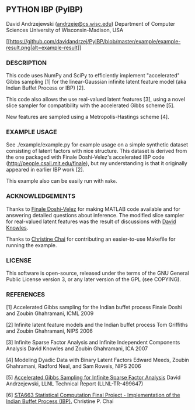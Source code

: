 ## PYTHON IBP (PyIBP)

David Andrzejewski (andrzeje@cs.wisc.edu) 
Department of Computer Sciences 
University of Wisconsin-Madison, USA

[[https://github.com/davidandrzej/PyIBP/blob/master/example/example-result.png|alt=example-result]]

### DESCRIPTION

This code uses NumPy and SciPy to efficiently implement "accelerated"
Gibbs sampling [1] for the linear-Gaussian infinite latent feature
model (aka Indian Buffet Process or IBP) [2].

This code also allows the use real-valued latent features [3], using a
novel slice sampler for compatibility with the accelerated Gibbs
scheme [5].

New features are sampled using a Metropolis-Hastings scheme [4].

### EXAMPLE USAGE

See ./example/example.py for example usage on a simple synthetic dataset
consisting of latent factors with nice structure.  This dataset is
derived from the one packaged with Finale Doshi-Velez's accelerated
IBP code (http://people.csail.mit.edu/finale), but my understanding is
that it originally appeared in earlier IBP work [2].

This example also can be easily run with `make`.

### ACKNOWLEDGEMENTS

Thanks to
[Finale Doshi-Velez](http://www.seas.harvard.edu/directory/finale) for
making MATLAB code available and for answering detailed questions
about inference.  The modified slice sampler for real-valued latent
features was the result of discussions with
[David Knowles](http://cs.stanford.edu/people/davidknowles/).

Thanks to [Christine Chai](https://github.com/star1327p) for
contributing an easier-to-use Makefile for running the example.

### LICENSE

This software is open-source, released under the terms of the GNU
General Public License version 3, or any later version of the GPL (see
COPYING).


### REFERENCES

[1] 
Accelerated Gibbs sampling for the Indian buffet process
Finale Doshi and Zoubin Ghahramani, ICML 2009

[2]
Infinite latent feature models and the Indian buffet process
Tom Griffiths and Zoubin Ghahramani, NIPS 2006

[3]
Infinite Sparse Factor Analysis and Infinite Independent Components Analysis
David Knowles and Zoubin Ghahramani, ICA 2007

[4]
Modeling Dyadic Data with Binary Latent Factors
Edward Meeds, Zoubin Ghahramani, Radford Neal, and Sam Roweis, NIPS 2006

[5]
[Accelerated Gibbs Sampling for Infinite Sparse Factor Analysis](http://www.david-andrzejewski.com/publications/llnl-accelerated-gibbs.pdf)
David Andrzejewski, LLNL Technical Report (LLNL-TR-499647)

[6]
[STA663 Statistical Computation Final Project - Implementation of the Indian Buffet Process (IBP).](https://github.com/star1327p/STA663-Christine-Chai-Final-Project)
Christine P. Chai
